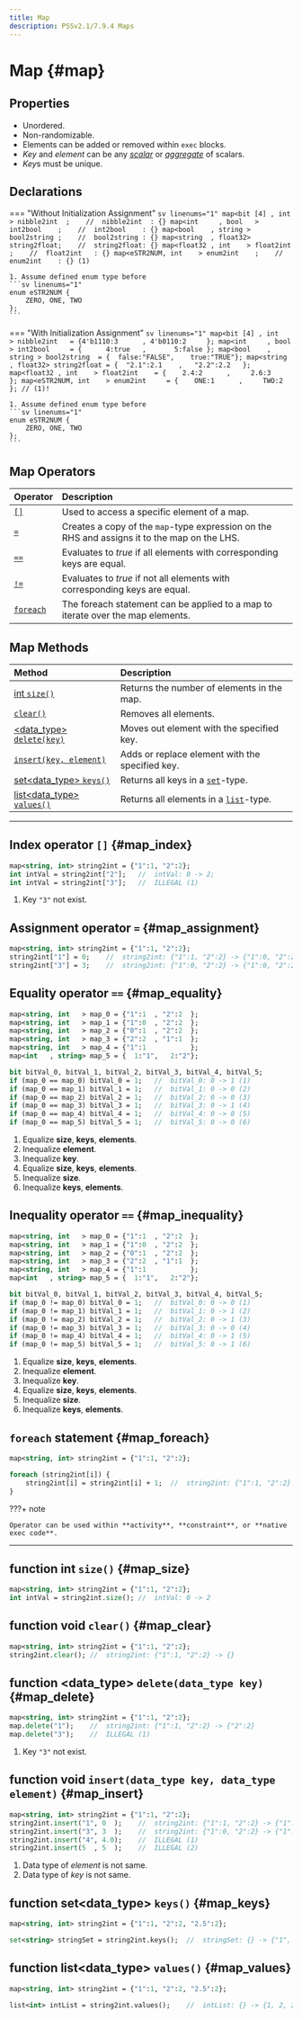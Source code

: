 ```yaml
---
title: Map
description: PSSv2.1/7.9.4 Maps
---
```


# Map {#map}

## Properties
- Unordered.
- Non-randomizable.
- Elements can be added or removed within `exec` blocks.
- *Key* and *element* can be any [*scalar*](../DataTypes/index.md#datatypes_scalar "e.g., `bit`, `int`, `bool`, `enum`, `string`, `float32`, `float64`, `chandle`") or [*aggregate*](../DataTypes/index.md#datatypes_aggregate "e.g., `array`, `list`, `map`, `set`, `struct`") of scalars.
- *Key*s must be unique.

## Declarations
=== "Without Initialization Assignment"
    ```sv linenums="1"
    map<bit [4] , int    > nibble2int  ;    //  nibble2int  : {}
    map<int     , bool   > int2bool    ;    //  int2bool    : {}
    map<bool    , string > bool2string ;    //  bool2string : {}
    map<string  , float32> string2float;    //  string2float: {}
    map<float32 , int    > float2int   ;    //  float2int   : {}
    map<eSTR2NUM, int    > enum2int    ;    //  enum2int    : {} (1)
    ```

    1. Assume defined enum type before
    ```sv linenums="1"
    enum eSTR2NUM {
        ZERO, ONE, TWO
    };
    ```

=== "With Initialization Assignment"
    ```sv linenums="1"
    map<bit [4] , int    > nibble2int   = {4'b1110:3      , 4'b0110:2     };
    map<int     , bool   > int2bool     = {      4:true   ,       5:false };
    map<bool    , string > bool2string  = {  false:"FALSE",    true:"TRUE"};
    map<string  , float32> string2float = {  "2.1":2.1    ,   "2.2":2.2   };
    map<float32 , int    > float2int    = {    2.4:2      ,     2.6:3     };
    map<eSTR2NUM, int    > enum2int     = {    ONE:1      ,     TWO:2     }; // (1)!
    ```

    1. Assume defined enum type before
    ```sv linenums="1"
    enum eSTR2NUM {
        ZERO, ONE, TWO
    };
    ```

## Map Operators
| Operator                                                      | Description                                                                                   |
| :------------------------------------------------------------ | :-------------------------------------------------------------------------------------------- |
| [`[]`](index.md#map_index "Index operator `[]`")              | Used to access a specific element of a map.                                                   |
| [`=`](index.md#map_assignment "Assignment operator `=`")      | Creates a copy of the `map`-type expression on the RHS and assigns it to the map on the LHS.  |
| [`==`](index.md#map_equality "Equality operator `==`")        | Evaluates to *true* if all elements with corresponding keys are equal.                        |
| [`!=`](index.md#map_inequality "Inequality operator `!=`")    | Evaluates to *true* if not all elements with corresponding keys are equal.                    |
| [`foreach`](index.md#map_foreach "`foreach` statement")       | The foreach statement can be applied to a map to iterate over the map elements.               |


## Map Methods
| Method                                                                                                | Description                                                       |
| :---------------------------------------------------------------------------------------------------- | :---------------------------------------------------------------- |
| [int `size()`](index.md#map_size "function int `size()`")                                             | Returns the number of elements in the map.                        |
| [`clear()`](index.md#map_clear "function void `clear()`")                                             | Removes all elements.                                             |
| [&lt;data_type&gt; `delete(key)`](index.md#map_delete "function &lt;data_type&gt; `delete(key)`")     | Moves out element with the specified key.                         |
| [`insert(key, element)`](index.md#map_insert "function void `insert(key, element)`")                  | Adds or replace element with the specified key.                   |
| [set&lt;data_type&gt; `keys()`](index.md#map_keys "function set&lt;data_type&gt; `keys()`")           | Returns all keys in a [`set`](../Set/index.md#set)-type.          |
| [list&lt;data_type&gt; `values()`](index.md#map_values "function list&lt;data_type&gt; `values()`")   | Returns all elements in a [`list`](../List/index.md#list)-type.   |

---

## Index operator `[]` {#map_index}
```sv linenums="1"
map<string, int> string2int = {"1":1, "2":2};
int intVal = string2int["2"];   //  intVal: 0 -> 2;
int intVal = string2int["3"];   //  ILLEGAL (1)
```

1. Key `"3"` not exist.

## Assignment operator `=` {#map_assignment}
```sv linenums="1"
map<string, int> string2int = {"1":1, "2":2};
string2int["1"] = 0;    //  string2int: {"1":1, "2":2} -> {"1":0, "2":2}
string2int["3"] = 3;    //  string2int: {"1":0, "2":2} -> {"1":0, "2":2, "3":3}
```

## Equality operator `==` {#map_equality}
```sv linenums="1"
map<string, int   > map_0 = {"1":1  , "2":2  };
map<string, int   > map_1 = {"1":0  , "2":2  };
map<string, int   > map_2 = {"0":1  , "2":2  };
map<string, int   > map_3 = {"2":2  , "1":1  };
map<string, int   > map_4 = {"1":1           };
map<int   , string> map_5 = {  1:"1",   2:"2"};

bit bitVal_0, bitVal_1, bitVal_2, bitVal_3, bitVal_4, bitVal_5;
if (map_0 == map_0) bitVal_0 = 1;   //  bitVal_0: 0 -> 1 (1)
if (map_0 == map_1) bitVal_1 = 1;   //  bitVal_1: 0 -> 0 (2)
if (map_0 == map_2) bitVal_2 = 1;   //  bitVal_2: 0 -> 0 (3)
if (map_0 == map_3) bitVal_3 = 1;   //  bitVal_3: 0 -> 1 (4)
if (map_0 == map_4) bitVal_4 = 1;   //  bitVal_4: 0 -> 0 (5)
if (map_0 == map_5) bitVal_5 = 1;   //  bitVal_5: 0 -> 0 (6)
```

1. Equalize **size**, **keys**, **elements**.
2. Inequalize **element**.
3. Inequalize **key**.
4. Equalize **size**, **keys**, **elements**.
5. Inequalize **size**.
6. Inequalize **keys**, **elements**.

## Inequality operator `==` {#map_inequality}
```sv linenums="1"
map<string, int   > map_0 = {"1":1  , "2":2  };
map<string, int   > map_1 = {"1":0  , "2":2  };
map<string, int   > map_2 = {"0":1  , "2":2  };
map<string, int   > map_3 = {"2":2  , "1":1  };
map<string, int   > map_4 = {"1":1           };
map<int   , string> map_5 = {  1:"1",   2:"2"};

bit bitVal_0, bitVal_1, bitVal_2, bitVal_3, bitVal_4, bitVal_5;
if (map_0 != map_0) bitVal_0 = 1;   //  bitVal_0: 0 -> 0 (1)
if (map_0 != map_1) bitVal_1 = 1;   //  bitVal_1: 0 -> 1 (2)
if (map_0 != map_2) bitVal_2 = 1;   //  bitVal_2: 0 -> 1 (3)
if (map_0 != map_3) bitVal_3 = 1;   //  bitVal_3: 0 -> 0 (4)
if (map_0 != map_4) bitVal_4 = 1;   //  bitVal_4: 0 -> 1 (5)
if (map_0 != map_5) bitVal_5 = 1;   //  bitVal_5: 0 -> 1 (6)
```

1. Equalize **size**, **keys**, **elements**.
2. Inequalize **element**.
3. Inequalize **key**.
4. Equalize **size**, **keys**, **elements**.
5. Inequalize **size**.
6. Inequalize **keys**, **elements**.

## `foreach` statement {#map_foreach}
```sv linenums="1"
map<string, int> string2int = {"1":1, "2":2};

foreach (string2int[i]) {
    string2int[i] = string2int[i] + 1;  //  string2int: {"1":1, "2":2} -> {"1":2, "2":3}
}
```

???+ note

    Operator can be used within **activity**, **constraint**, or **native exec code**.

---

## function int `size()` {#map_size}
```sv linenums="1"
map<string, int> string2int = {"1":1, "2":2};
int intVal = string2int.size(); //  intVal: 0 -> 2
```

## function void `clear()` {#map_clear}
```sv linenums="1"
map<string, int> string2int = {"1":1, "2":2};
string2int.clear(); //  string2int: {"1":1, "2":2} -> {}
```

## function &lt;data_type&gt; `delete(data_type key)` {#map_delete}
```sv linenums="1"
map<string, int> string2int = {"1":1, "2":2};
map.delete("1");    //  string2int: {"1":1, "2":2} -> {"2":2}
map.delete("3");    //  ILLEGAL (1)
```

1. Key `"3"` not exist.

## function void `insert(data_type key, data_type element)` {#map_insert}
```sv linenums="1"
map<string, int> string2int = {"1":1, "2":2};
string2int.insert("1", 0  );    //  string2int: {"1":1, "2":2} -> {"1":0, "2":2}
string2int.insert("3", 3  );    //  string2int: {"1":0, "2":2} -> {"1":0, "2":2, "3":3}
string2int.insert("4", 4.0);    //  ILLEGAL (1)
string2int.insert(5  , 5  );    //  ILLEGAL (2)
```

1. Data type of *element* is not same.
2. Data type of *key* is not same.

## function set&lt;data_type&gt; `keys()` {#map_keys}
```sv linenums="1"
map<string, int> string2int = {"1":1, "2":2, "2.5":2};

set<string> stringSet = string2int.keys();  //  stringSet: {} -> {"1", "2", "2.5"}
```

## function list&lt;data_type&gt; `values()` {#map_values}
```sv linenums="1"
map<string, int> string2int = {"1":1, "2":2, "2.5":2};

list<int> intList = string2int.values();    //  intList: {} -> {1, 2, 2}
```
